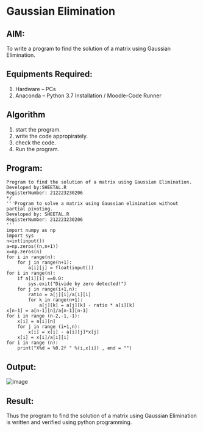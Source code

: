 # Gaussian Elimination

## AIM:
To write a program to find the solution of a matrix using Gaussian Elimination.

## Equipments Required:
1. Hardware – PCs
2. Anaconda – Python 3.7 Installation / Moodle-Code Runner

## Algorithm
1. start the program.
2. write the code appropirately.
3. check the code.
4. Run the program.

## Program:
```
Program to find the solution of a matrix using Gaussian Elimination.
Developed by:SHEETAL.R 
RegisterNumber: 212223230206
*/
'''Program to solve a matrix using Gaussian elimination without partial pivoting.
Developed by: SHEETAL.R
RegisterNumber: 212223230206
'''
import numpy as np
import sys
n=int(input())
a=np.zeros((n,n+1))
x=np.zeros(n)
for i in range(n):
    for j in range(n+1):
        a[i][j] = float(input())
for i in range(n):
    if a[i][i] ==0.0:
        sys.exit("Divide by zero detected!")
    for j in range(i+1,n):
        ratio = a[j][i]/a[i][i]
        for k in range(n+1):
            a[j][k] = a[j][k] - ratio * a[i][k]
x[n-1] = a[n-1][n]/a[n-1][n-1]
for i in range (n-2,-1,-1):
    x[i] = a[i][n]
    for j in range (i+1,n):
        x[i] = x[i] - a[i][j]*x[j]
    x[i] = x[i]/a[i][i]
for i in range (n): 
    print("X%d = %0.2f " %(i,x[i]) , end = "")
```
## Output:
![image](https://github.com/Sheetalshee/Gaussian/assets/144979107/8c7bb605-2fa9-4823-a3e5-a470a2d52727)




## Result:
Thus the program to find the solution of a matrix using Gaussian Elimination is written and verified using python programming.

